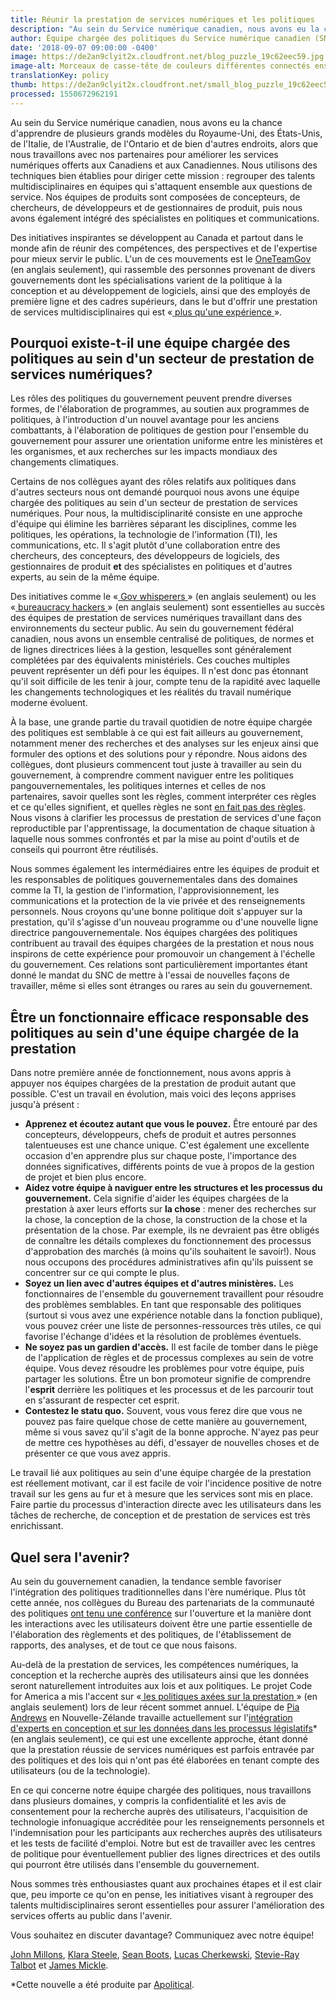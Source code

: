 ```yaml
---
title: Réunir la prestation de services numériques et les politiques
description: "Au sein du Service numérique canadien, nous avons eu la chance d'apprendre de plusieurs grands modèles du Royaume-Uni, des États-Unis, de l'Italie, de l'Australie, de l'Ontario et de bien d'autres endroits, alors que nous travaillons avec nos partenaires pour améliorer les services numériques offerts aux Canadiens et aux Canadiennes. Nous utilisons des techniques bien établies pour diriger cette mission\_: regrouper des talents multidisciplinaires en équipes qui s'attaquent ensemble aux questions de service. Nos équipes de produits sont composées de concepteurs,\_de chercheurs, de développeurs et de gestionnaires de produit, puis nous avons également intégré des spécialistes en politiques et communications."
author: Équipe chargée des politiques du Service numérique canadien (SNC)
date: '2018-09-07 09:00:00 -0400'
image: https://de2an9clyit2x.cloudfront.net/blog_puzzle_19c62eec59.jpg
image-alt: Morceaux de casse-tête de couleurs différentes connectés ensemble.
translationKey: policy
thumb: https://de2an9clyit2x.cloudfront.net/small_blog_puzzle_19c62eec59.jpg
processed: 1550672962191
---
```

Au sein du Service numérique canadien, nous avons eu la chance d'apprendre de plusieurs grands modèles du Royaume-Uni, des États-Unis, de l'Italie, de l'Australie, de l'Ontario et de bien d'autres endroits, alors que nous travaillons avec nos partenaires pour améliorer les services numériques offerts aux Canadiens et aux Canadiennes. Nous utilisons des techniques bien établies pour diriger cette mission : regrouper des talents multidisciplinaires en équipes qui s'attaquent ensemble aux questions de service. Nos équipes de produits sont composées de concepteurs, de chercheurs, de développeurs et de gestionnaires de produit, puis nous avons également intégré des spécialistes en politiques et communications. 

Des initiatives inspirantes se développent au Canada et partout dans le monde afin de réunir des compétences, des perspectives et de l'expertise pour mieux servir le public. L'un de ces mouvements est le [OneTeamGov](https://www.oneteamgov.uk/) (en anglais seulement), qui rassemble des personnes provenant de divers gouvernements dont les spécialisations varient de la politique à la conception et au développement de logiciels, ainsi que des employés de première ligne et des cadres supérieurs, dans le but d'offrir une prestation de services multidisciplinaires qui est «[ plus qu'une expérience](https://medium.com/@kcollingwood/what-people-told-us-government-policy-and-service-design-event-c5596b7c8953)<span style="text-decoration:underline;"> </span>».

## Pourquoi existe-t-il une équipe chargée des politiques au sein d'un secteur de prestation de services numériques?

Les rôles des politiques du gouvernement peuvent prendre diverses formes, de l'élaboration de programmes, au soutien aux programmes de politiques, à l'introduction d'un nouvel avantage pour les anciens combattants, à l'élaboration de politiques de gestion pour l'ensemble du gouvernement pour assurer une orientation uniforme entre les ministères et les organismes, et aux recherches sur les impacts mondiaux des changements climatiques. 

Certains de nos collègues ayant des rôles relatifs aux politiques dans d'autres secteurs nous ont demandé pourquoi nous avons une équipe chargée des politiques au sein d'un secteur de prestation de services numériques. Pour nous, la multidisciplinarité consiste en une approche d'équipe qui élimine les barrières séparant les disciplines, comme les politiques, les opérations, la technologie de l'information (TI), les communications, etc. Il s'agit plutôt d'une collaboration entre des chercheurs, des concepteurs, des développeurs de logiciels, des gestionnaires de produit **et** des spécialistes en politiques et d'autres experts, au sein de la même équipe. 

Des initiatives comme le «[ Gov whisperers](https://twitter.com/LouiseDowne/status/990925890245808128)<span style="text-decoration:underline;"> </span>» (en anglais seulement) ou les «[ bureaucracy hackers](https://handbook.18f.gov/history-and-values/#hacking-bureaucracy)<span style="text-decoration:underline;"> </span>» (en anglais seulement) sont essentielles au succès des équipes de prestation de services numériques travaillant dans des environnements du secteur public. Au sein du gouvernement fédéral canadien, nous avons un ensemble centralisé de politiques, de normes et de lignes directrices liées à la gestion, lesquelles sont généralement complétées par des équivalents ministériels. Ces couches multiples peuvent représenter un défi pour les équipes. Il n'est donc pas étonnant qu'il soit difficile de les tenir à jour, compte tenu de la rapidité avec laquelle les changements technologiques et les réalités du travail numérique moderne évoluent.

À la base, une grande partie du travail quotidien de notre équipe chargée des politiques est semblable à ce qui est fait ailleurs au gouvernement, notamment mener des recherches et des analyses sur les enjeux ainsi que formuler des options et des solutions pour y répondre. Nous aidons des collègues, dont plusieurs commencent tout juste à travailler au sein du gouvernement, à comprendre comment naviguer entre les politiques pangouvernementales, les politiques internes et celles de nos partenaires, savoir quelles sont les règles, comment interpréter ces règles et ce qu'elles signifient, et quelles règles ne sont [en fait pas des règles](https://www.nextgov.com/cio-briefing/2015/03/meet-digital-service-guru-whos-helping-new-recruits-navigate-federal-bureaucracy/107148/). Nous visons à clarifier les processus de prestation de services d'une façon reproductible par l'apprentissage, la documentation de chaque situation à laquelle nous sommes confrontés et par la mise au point d'outils et de conseils qui pourront être réutilisés. 

Nous sommes également les intermédiaires entre les équipes de produit et les responsables de politiques gouvernementales dans des domaines comme la TI, la gestion de l'information, l'approvisionnement, les communications et la protection de la vie privée et des renseignements personnels. Nous croyons qu'une bonne politique doit s'appuyer sur la prestation, qu'il s'agisse d'un nouveau programme ou d'une nouvelle ligne directrice pangouvernementale. Nos équipes chargées des politiques contribuent au travail des équipes chargées de la prestation et nous nous inspirons de cette expérience pour promouvoir un changement à l'échelle du gouvernement. Ces relations sont particulièrement importantes étant donné le mandat du SNC de mettre à l'essai de nouvelles façons de travailler, même si elles sont étranges ou rares au sein du gouvernement.

## Être un fonctionnaire efficace responsable des politiques au sein d'une équipe chargée de la prestation

Dans notre première année de fonctionnement, nous avons appris à appuyer nos équipes chargées de la prestation de produit autant que possible. C'est un travail en évolution, mais voici des leçons apprises jusqu'à présent :

* **Apprenez et écoutez autant que vous le pouvez.** Être entouré par des concepteurs, développeurs, chefs de produit et autres personnes talentueuses est une chance unique. C'est également une excellente occasion d'en apprendre plus sur chaque poste, l'importance des données significatives, différents points de vue à propos de la gestion de projet et bien plus encore.
* **Aidez votre équipe à naviguer entre les structures et les processus du gouvernement.** Cela signifie d'aider les équipes chargées de la prestation à axer leurs efforts sur **la chose** : mener des recherches sur la chose, la conception de la chose, la construction de la chose et la présentation de la chose. Par exemple, ils ne devraient pas être obligés de connaître les détails complexes du fonctionnement des processus d'approbation des marchés (à moins qu'ils souhaitent le savoir!). Nous nous occupons des procédures administratives afin qu'ils puissent se concentrer sur ce qui compte le plus.
* **Soyez un lien avec d'autres équipes et d'autres ministères.** Les fonctionnaires de l'ensemble du gouvernement travaillent pour résoudre des problèmes semblables. En tant que responsable des politiques (surtout si vous avez une expérience notable dans la fonction publique), vous pouvez créer une liste de personnes-ressources très utiles, ce qui favorise l'échange d'idées et la résolution de problèmes éventuels.
* **Ne soyez pas un gardien d'accès.** Il est facile de tomber dans le piège de l'application de règles et de processus complexes au sein de votre équipe. Vous devez résoudre les problèmes pour votre équipe, puis partager les solutions. Être un bon promoteur signifie de comprendre l'**esprit** derrière les politiques et les processus et de les parcourir tout en s'assurant de respecter cet esprit.
* **Contestez le statu quo.** Souvent, vous vous ferez dire que vous ne pouvez pas faire quelque chose de cette manière au gouvernement, même si vous savez qu'il s'agit de la bonne approche. N'ayez pas peur de mettre ces hypothèses au défi, d'essayer de nouvelles choses et de présenter ce que vous avez appris.

Le travail lié aux politiques au sein d'une équipe chargée de la prestation est réellement motivant, car il est facile de voir l'incidence positive de notre travail sur les gens au fur et à mesure que les services sont mis en place. Faire partie du processus d'interaction directe avec les utilisateurs dans les tâches de recherche, de conception et de prestation de services est très enrichissant.

## Quel sera l'avenir?

Au sein du gouvernement canadien, la tendance semble favoriser l'intégration des politiques traditionnelles dans l'ère numérique. Plus tôt cette année, nos collègues du Bureau des partenariats de la communauté des politiques [ont tenu une conférence](https://policomm-commpoli.gccollab.ca) sur l'ouverture et la manière dont les interactions avec les utilisateurs doivent être une partie essentielle de l'élaboration des règlements et des politiques, de l'établissement de rapports, des analyses, et de tout ce que nous faisons.

Au-delà de la prestation de services, les compétences numériques, la conception et la recherche auprès des utilisateurs ainsi que les données seront naturellement introduites aux lois et aux politiques. Le projet Code for America a mis l'accent sur «[ les politiques axées sur la prestation](https://medium.com/code-for-america/delivery-driven-government-67e698c57c7b)<span style="text-decoration:underline;"> </span>» (en anglais seulement) lors de leur récent sommet annuel. L'équipe de [Pia Andrews](https://twitter.com/piawaugh) en Nouvelle-Zélande travaille actuellement sur l'[intégration d'experts en conception et sur les données dans les processus législatifs](https://apolitical.co/solution_article/new-zealand-explores-machine-readable-laws-to-transform-government/)* (en anglais seulement), ce qui est une excellente approche, étant donné que la prestation réussie de services numériques est parfois entravée par des politiques et des lois qui n'ont pas été élaborées en tenant compte des utilisateurs (ou de la technologie). 

En ce qui concerne notre équipe chargée des politiques, nous travaillons dans plusieurs domaines, y compris la confidentialité et les avis de consentement pour la recherche auprès des utilisateurs, l'acquisition de technologie infonuagique accréditée pour les renseignements personnels et l'indemnisation pour les participants aux recherches auprès des utilisateurs et les tests de facilité d'emploi. Notre but est de travailler avec les centres de politique pour éventuellement publier des lignes directrices et des outils qui pourront être utilisés dans l'ensemble du gouvernement.

Nous sommes très enthousiastes quant aux prochaines étapes et il est clair que, peu importe ce qu'on en pense, les initiatives visant à regrouper des talents multidisciplinaires seront essentielles pour assurer l'amélioration des services offerts au public dans l'avenir. 

Vous souhaitez en discuter davantage? Communiquez avec notre équipe! 

[John Millons](https://twitter.com/JohnMillons), [Klara Steele](mailto:Klara.Steele@tbs-sct.gc.ca), [Sean Boots](https://twitter.com/sboots), [Lucas Cherkewski](https://twitter.com/lchski), [Stevie-Ray Talbot](https://twitter.com/StevieRayTalbot) et [James Mickle](https://twitter.com/james_mickle).

*Cette nouvelle a été produite par [Apolitical](https://apolitical.co/).

